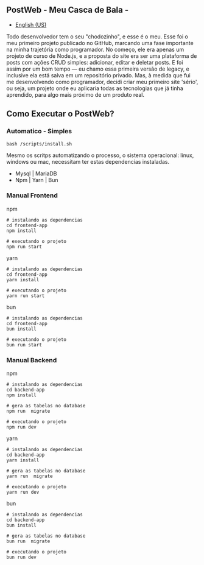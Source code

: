 ## PostWeb - Meu Casca de Bala -

- [English (US)](docs/README.en-us.md)

Todo desenvolvedor tem o seu "chodozinho", e esse é o meu. Esse foi o meu primeiro projeto publicado no GitHub, marcando uma fase importante na minha trajetória como programador. No começo, ele era apenas um projeto de curso de Node.js, e a proposta do site era ser uma plataforma de posts com ações CRUD simples: adicionar, editar e deletar posts. E foi assim por um bom tempo — eu chamo essa primeira versão de legacy, e inclusive ela está salva em um repositório privado. Mas, à medida que fui me desenvolvendo como programador, decidi criar meu primeiro site 'sério', ou seja, um projeto onde eu aplicaria todas as tecnologias que já tinha aprendido, para algo mais próximo de um produto real.

## Como Executar o PostWeb?
### Automatico - Simples
```shell
bash /scripts/install.sh
```
Mesmo os scritps automatizando o processo, o sistema operacional: linux, windows ou mac, necessitam ter estas dependencias instaladas.
- Mysql | MariaDB
- Npm | Yarn | Bun



### Manual Frontend
npm
```shell
# instalando as dependencias
cd frontend-app
npm install

# executando o projeto
npm run start
```

yarn
```shell
# instalando as dependencias
cd frontend-app
yarn install

# executando o projeto
yarn run start
```

bun
```shell
# instalando as dependencias
cd frontend-app
bun install

# executando o projeto
bun run start
```

### Manual Backend
npm
```shell
# instalando as dependencias
cd backend-app
npm install

# gera as tabelas no database
npm run  migrate

# executando o projeto
npm run dev
```

yarn
```shell
# instalando as dependencias
cd backend-app
yarn install

# gera as tabelas no database
yarn run  migrate

# executando o projeto
yarn run dev
```

bun 
```shell
# instalando as dependencias
cd backend-app
bun install

# gera as tabelas no database
bun run  migrate

# executando o projeto
bun run dev
```
